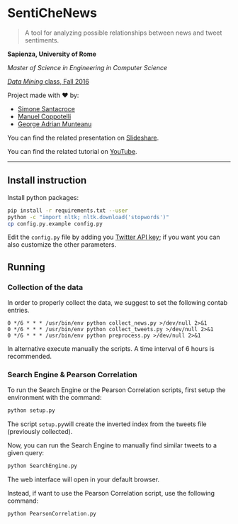 SentiCheNews
=============

> A tool for analyzing possible relationships between news and tweet sentiments.

**Sapienza, University of Rome**

*Master of Science in Engineering in Computer Science*

[*Data Mining* class, Fall 2016](http://aris.me/index.php/data-mining-2016)

Project made with ❤ by:

- [Simone Santacroce](https://it.linkedin.com/in/simone-santacroce-272739134)
- [Manuel Coppotelli](https://it.linkedin.com/in/manuelcoppotelli)
- [George Adrian Munteanu](https://it.linkedin.com/in/george-adrian-munteanu-707744134)

You can find the related presentation on [Slideshare](https://www.slideshare.net/GeorgeAdrianMunteanu/sentiment-analysis-76862564).

You can find the related tutorial on [YouTube](https://www.youtube.com/watch?v=W7kKXKE2EL8).

---

## Install instruction

Install python packages:

```sh
pip install -r requirements.txt --user
python -c "import nltk; nltk.download('stopwords')"
cp config.py.example config.py
```

Edit the `config.py` file by adding you [Twitter API key](https://apps.twitter.com/); if you want you can also customize the other parameters.


## Running

### Collection of the data

In order to properly collect the data, we suggest to set the following contab entries.

```
0 */6 * * * /usr/bin/env python collect_news.py >/dev/null 2>&1
0 */6 * * * /usr/bin/env python collect_tweets.py >/dev/null 2>&1
0 */6 * * * /usr/bin/env python preprocess.py >/dev/null 2>&1
```

In alternative execute manually the scripts.
A time interval of 6 hours is recommended.

### Search Engine & Pearson Correlation

To run the Search Engine or the Pearson Correlation scripts, first setup the environment with the command:

```sh
python setup.py
```
The script ```setup.py```will create the inverted index from the tweets file (previously collected).

Now, you can run the Search Engine to manually find similar tweets to a given query: 

```sh
python SearchEngine.py
```

The web interface will open in your default browser.

Instead, if want to use the Pearson Correlation script, use the following command:

```sh
python PearsonCorrelation.py
```

